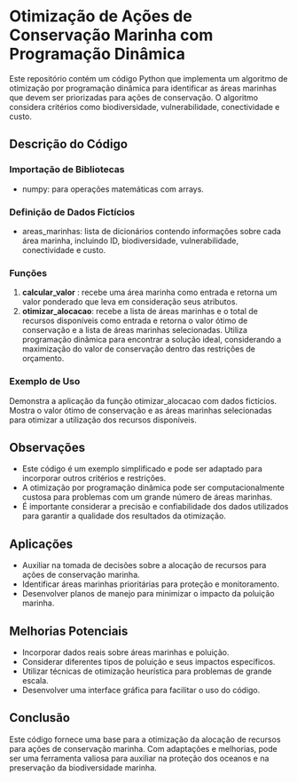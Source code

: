 # Otimização de Ações de Conservação Marinha com Programação Dinâmica

Este repositório contém um código Python que implementa um algoritmo de otimização por programação dinâmica para identificar as áreas marinhas que devem ser priorizadas para ações de conservação. O algoritmo considera critérios como biodiversidade, vulnerabilidade, conectividade e custo.

## Descrição do Código

### Importação de Bibliotecas
- numpy: para operações matemáticas com arrays.

### Definição de Dados Fictícios
- areas_marinhas: lista de dicionários contendo informações sobre cada área marinha, incluindo ID, biodiversidade, vulnerabilidade, conectividade e custo.

### Funções
1. **calcular_valor** : recebe uma área marinha como entrada e retorna um valor ponderado que leva em consideração seus atributos.
2. **otimizar_alocacao**: recebe a lista de áreas marinhas e o total de recursos disponíveis como entrada e retorna o valor ótimo de conservação e a lista de áreas marinhas selecionadas. Utiliza programação dinâmica para encontrar a solução ideal, considerando a maximização do valor de conservação dentro das restrições de orçamento.

### Exemplo de Uso
Demonstra a aplicação da função otimizar_alocacao com dados fictícios. Mostra o valor ótimo de conservação e as áreas marinhas selecionadas para otimizar a utilização dos recursos disponíveis.

## Observações
- Este código é um exemplo simplificado e pode ser adaptado para incorporar outros critérios e restrições.
- A otimização por programação dinâmica pode ser computacionalmente custosa para problemas com um grande número de áreas marinhas.
- É importante considerar a precisão e confiabilidade dos dados utilizados para garantir a qualidade dos resultados da otimização.

## Aplicações
- Auxiliar na tomada de decisões sobre a alocação de recursos para ações de conservação marinha.
- Identificar áreas marinhas prioritárias para proteção e monitoramento.
- Desenvolver planos de manejo para minimizar o impacto da poluição marinha.

## Melhorias Potenciais
- Incorporar dados reais sobre áreas marinhas e poluição.
- Considerar diferentes tipos de poluição e seus impactos específicos.
- Utilizar técnicas de otimização heurística para problemas de grande escala.
- Desenvolver uma interface gráfica para facilitar o uso do código.

## Conclusão
Este código fornece uma base para a otimização da alocação de recursos para ações de conservação marinha. Com adaptações e melhorias, pode ser uma ferramenta valiosa para auxiliar na proteção dos oceanos e na preservação da biodiversidade marinha.
